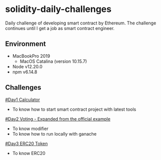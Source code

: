 # solidity-daily-challenges

Daily challenge of developing smart contract by Ethereum.
The challenge continues until I get a job as smart contract engineer.

## Environment

- MacBookPro 2019
  * MacOS Catalina (version 10.15.7)
- Node v12.20.0
- npm v6.14.8

## Challenges

[#Day1 Calculator](https://github.com/Kourin1996/solidity-daily-challenges/tree/main/day1)
- To know how to start smart contract project with latest tools

[#Day2 Voting - Expanded from the official example](https://github.com/Kourin1996/solidity-daily-challenges/tree/main/day2)
- To know modifier
- To know how to run locally with ganache

[#Day3 ERC20 Token](https://github.com/Kourin1996/solidity-daily-challenges/tree/main/day3)
- To know ERC20
